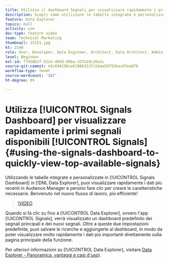 ```yaml
---
title: Utilizza il dashboard Segnali per visualizzare rapidamente i primi segnali disponibili
description: Scopri come utilizzare le tabelle integrate e personalizzate nel dashboard Segnali di Data Explorer. Puoi vedere rapidamente i dati più recenti in arrivo in Audience Manager e persino fare clic su per creare caratteristiche, in base alle esigenze. Benvenuto nel nuovo flusso di lavoro, più efficiente!
feature: Data Explorer
topics: null
activity: use
doc-type: feature video
team: Technical Marketing
thumbnail: 25151.jpg
kt: 2140
role: User, Developer, Data Engineer, Architect, Data Architect, Admin, Leader
level: Beginner
exl-id: f7d50b2f-52a3-465d-89ba-337a10c26a1c
source-git-commit: e5c694156ce6196b312fc54ae59755bac07ea676
workflow-type: tm+mt
source-wordcount: '167'
ht-degree: 0%

---
```


# Utilizza [!UICONTROL Signals Dashboard] per visualizzare rapidamente i primi segnali disponibili [!UICONTROL Signals] {#using-the-signals-dashboard-to-quickly-view-top-available-signals}

Utilizzando le tabelle integrate e personalizzate in [!UICONTROL Signals Dashboard] in [!DNL Data Explorer], puoi visualizzare rapidamente i dati più recenti in Audience Manager e persino fare clic per creare le caratteristiche necessarie. Benvenuto nel nuovo flusso di lavoro, più efficiente!

>[!VIDEO](https://video.tv.adobe.com/v/329430/?quality=12&captions=ita)

Quando si fa clic su fino a [!UICONTROL Data Explorer], ovvero l&#39;app [!UICONTROL Signals], verrà visualizzato un dashboard predefinito dei segnali principali e dei nuovi segnali. Oltre a queste due impostazioni predefinite, puoi salvare le ricerche e aggiungerle al dashboard, in modo da poter visualizzare molto rapidamente i dati più importanti direttamente sulla pagina principale della funzione.

Per ulteriori informazioni su [!UICONTROL Data Explorer], visitare [Data Explorer - Panoramica, vantaggi e casi d&#39;uso](https://experienceleague.adobe.com/docs/audience-manager/user-guide/features/data-explorer/data-explorer-overview.html?lang=it)).
